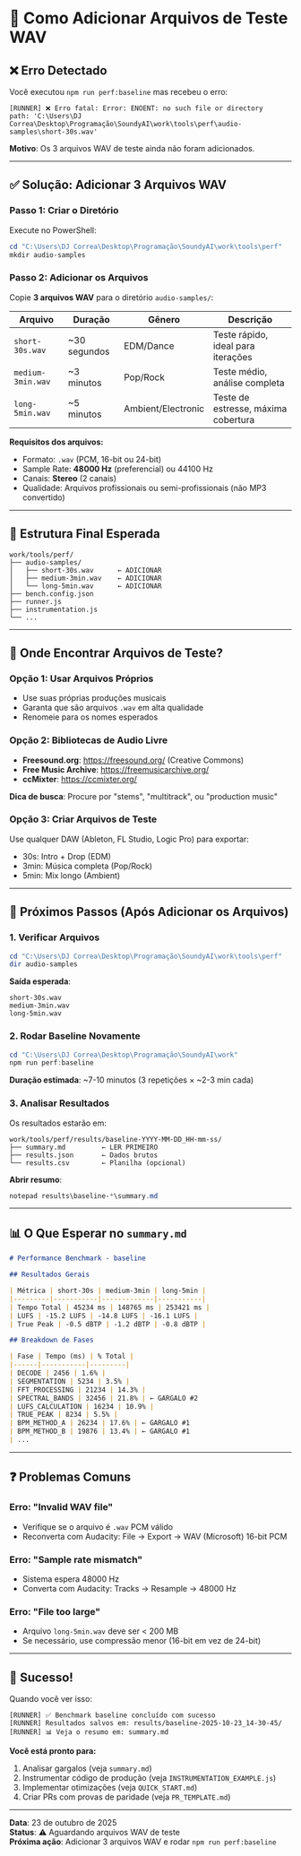 # 🎵 Como Adicionar Arquivos de Teste WAV

## ❌ Erro Detectado

Você executou `npm run perf:baseline` mas recebeu o erro:

```
[RUNNER] ❌ Erro fatal: Error: ENOENT: no such file or directory
path: 'C:\Users\DJ Correa\Desktop\Programação\SoundyAI\work\tools\perf\audio-samples\short-30s.wav'
```

**Motivo**: Os 3 arquivos WAV de teste ainda não foram adicionados.

---

## ✅ Solução: Adicionar 3 Arquivos WAV

### **Passo 1: Criar o Diretório**

Execute no PowerShell:

```powershell
cd "C:\Users\DJ Correa\Desktop\Programação\SoundyAI\work\tools\perf"
mkdir audio-samples
```

### **Passo 2: Adicionar os Arquivos**

Copie **3 arquivos WAV** para o diretório `audio-samples/`:

| Arquivo | Duração | Gênero | Descrição |
|---------|---------|--------|-----------|
| `short-30s.wav` | ~30 segundos | EDM/Dance | Teste rápido, ideal para iterações |
| `medium-3min.wav` | ~3 minutos | Pop/Rock | Teste médio, análise completa |
| `long-5min.wav` | ~5 minutos | Ambient/Electronic | Teste de estresse, máxima cobertura |

**Requisitos dos arquivos:**
- Formato: `.wav` (PCM, 16-bit ou 24-bit)
- Sample Rate: **48000 Hz** (preferencial) ou 44100 Hz
- Canais: **Stereo** (2 canais)
- Qualidade: Arquivos profissionais ou semi-profissionais (não MP3 convertido)

---

## 📂 Estrutura Final Esperada

```
work/tools/perf/
├── audio-samples/
│   ├── short-30s.wav      ← ADICIONAR
│   ├── medium-3min.wav    ← ADICIONAR
│   └── long-5min.wav      ← ADICIONAR
├── bench.config.json
├── runner.js
├── instrumentation.js
└── ...
```

---

## 🎯 Onde Encontrar Arquivos de Teste?

### **Opção 1: Usar Arquivos Próprios**
- Use suas próprias produções musicais
- Garanta que são arquivos `.wav` em alta qualidade
- Renomeie para os nomes esperados

### **Opção 2: Bibliotecas de Audio Livre**
- **Freesound.org**: https://freesound.org/ (Creative Commons)
- **Free Music Archive**: https://freemusicarchive.org/
- **ccMixter**: https://ccmixter.org/

**Dica de busca**: Procure por "stems", "multitrack", ou "production music"

### **Opção 3: Criar Arquivos de Teste**
Use qualquer DAW (Ableton, FL Studio, Logic Pro) para exportar:
- 30s: Intro + Drop (EDM)
- 3min: Música completa (Pop/Rock)
- 5min: Mix longo (Ambient)

---

## 🚀 Próximos Passos (Após Adicionar os Arquivos)

### **1. Verificar Arquivos**

```powershell
cd "C:\Users\DJ Correa\Desktop\Programação\SoundyAI\work\tools\perf"
dir audio-samples
```

**Saída esperada**:
```
short-30s.wav
medium-3min.wav
long-5min.wav
```

### **2. Rodar Baseline Novamente**

```powershell
cd "C:\Users\DJ Correa\Desktop\Programação\SoundyAI\work"
npm run perf:baseline
```

**Duração estimada**: ~7-10 minutos (3 repetições × ~2-3 min cada)

### **3. Analisar Resultados**

Os resultados estarão em:
```
work/tools/perf/results/baseline-YYYY-MM-DD_HH-mm-ss/
├── summary.md         ← LER PRIMEIRO
├── results.json       ← Dados brutos
└── results.csv        ← Planilha (opcional)
```

**Abrir resumo**:
```powershell
notepad results\baseline-*\summary.md
```

---

## 📊 O Que Esperar no `summary.md`

```markdown
# Performance Benchmark - baseline

## Resultados Gerais

| Métrica | short-30s | medium-3min | long-5min |
|---------|-----------|-------------|-----------|
| Tempo Total | 45234 ms | 148765 ms | 253421 ms |
| LUFS | -15.2 LUFS | -14.8 LUFS | -16.1 LUFS |
| True Peak | -0.5 dBTP | -1.2 dBTP | -0.8 dBTP |

## Breakdown de Fases

| Fase | Tempo (ms) | % Total |
|------|-----------|---------|
| DECODE | 2456 | 1.6% |
| SEGMENTATION | 5234 | 3.5% |
| FFT_PROCESSING | 21234 | 14.3% |
| SPECTRAL_BANDS | 32456 | 21.8% | ← GARGALO #2
| LUFS_CALCULATION | 16234 | 10.9% |
| TRUE_PEAK | 8234 | 5.5% |
| BPM_METHOD_A | 26234 | 17.6% | ← GARGALO #1
| BPM_METHOD_B | 19876 | 13.4% | ← GARGALO #1
| ...
```

---

## ❓ Problemas Comuns

### **Erro: "Invalid WAV file"**
- Verifique se o arquivo é `.wav` PCM válido
- Reconverta com Audacity: File → Export → WAV (Microsoft) 16-bit PCM

### **Erro: "Sample rate mismatch"**
- Sistema espera 48000 Hz
- Converta com Audacity: Tracks → Resample → 48000 Hz

### **Erro: "File too large"**
- Arquivo `long-5min.wav` deve ser < 200 MB
- Se necessário, use compressão menor (16-bit em vez de 24-bit)

---

## 🎉 Sucesso!

Quando você ver isso:

```
[RUNNER] ✅ Benchmark baseline concluído com sucesso
[RUNNER] Resultados salvos em: results/baseline-2025-10-23_14-30-45/
[RUNNER] 📊 Veja o resumo em: summary.md
```

**Você está pronto para:**
1. Analisar gargalos (veja `summary.md`)
2. Instrumentar código de produção (veja `INSTRUMENTATION_EXAMPLE.js`)
3. Implementar otimizações (veja `QUICK_START.md`)
4. Criar PRs com provas de paridade (veja `PR_TEMPLATE.md`)

---

**Data**: 23 de outubro de 2025  
**Status**: ⚠️ Aguardando arquivos WAV de teste  
**Próxima ação**: Adicionar 3 arquivos WAV e rodar `npm run perf:baseline`
